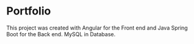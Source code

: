 # Portfolio

This project was created with Angular for the Front end and Java Spring Boot for the Back end.
MySQL in Database.